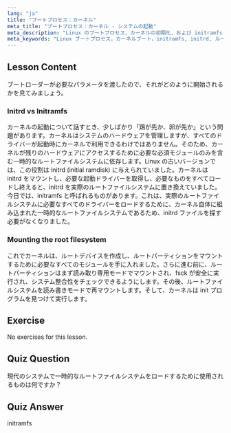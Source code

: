```yaml
---
lang: "ja"
title: "ブートプロセス：カーネル"
meta_title: "ブートプロセス：カーネル - システムの起動"
meta_description: "Linux のブートプロセス、カーネルの初期化、および initramfs の役割について学びます。カーネルがルートファイルシステムをマウントする方法を理解します。Linux ブートプロセスガイド。"
meta_keywords: "Linux ブートプロセス，カーネルブート，initramfs, initrd, ルートファイルシステム，Linux チュートリアル，初心者 Linux, Linux ガイド"
---
```


## Lesson Content

ブートローダーが必要なパラメータを渡したので、それがどのように開始されるかを見てみましょう。

### Initrd vs Initramfs

カーネルの起動について話すとき、少しばかり「鶏が先か、卵が先か」という問題があります。カーネルはシステムのハードウェアを管理しますが、すべてのドライバーが起動時にカーネルで利用できるわけではありません。そのため、カーネルが残りのハードウェアにアクセスするために必要な必須モジュールのみを含む一時的なルートファイルシステムに依存します。Linux の古いバージョンでは、この役割は initrd (initial ramdisk) に与えられていました。カーネルは initrd をマウントし、必要な起動ドライバーを取得し、必要なものをすべてロードし終えると、initrd を実際のルートファイルシステムに置き換えていました。今日では、initramfs と呼ばれるものがあります。これは、実際のルートファイルシステムに必要なすべてのドライバーをロードするために、カーネル自体に組み込まれた一時的なルートファイルシステムであるため、initrd ファイルを探す必要がなくなりました。

### Mounting the root filesystem

これでカーネルは、ルートデバイスを作成し、ルートパーティションをマウントするために必要なすべてのモジュールを手に入れました。さらに進む前に、ルートパーティションはまず読み取り専用モードでマウントされ、fsck が安全に実行され、システム整合性をチェックできるようにします。その後、ルートファイルシステムを読み書きモードで再マウントします。そして、カーネルは init プログラムを見つけて実行します。

## Exercise

No exercises for this lesson.

## Quiz Question

現代のシステムで一時的なルートファイルシステムをロードするために使用されるものは何ですか？

## Quiz Answer

initramfs
